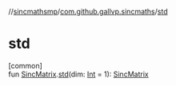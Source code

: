 //[sincmathsmp](../../index.md)/[com.github.gallvp.sincmaths](index.md)/[std](std.md)

# std

[common]\
fun [SincMatrix](-sinc-matrix/index.md).[std](std.md)(dim: [Int](https://kotlinlang.org/api/latest/jvm/stdlib/kotlin/-int/index.html) = 1): [SincMatrix](-sinc-matrix/index.md)
